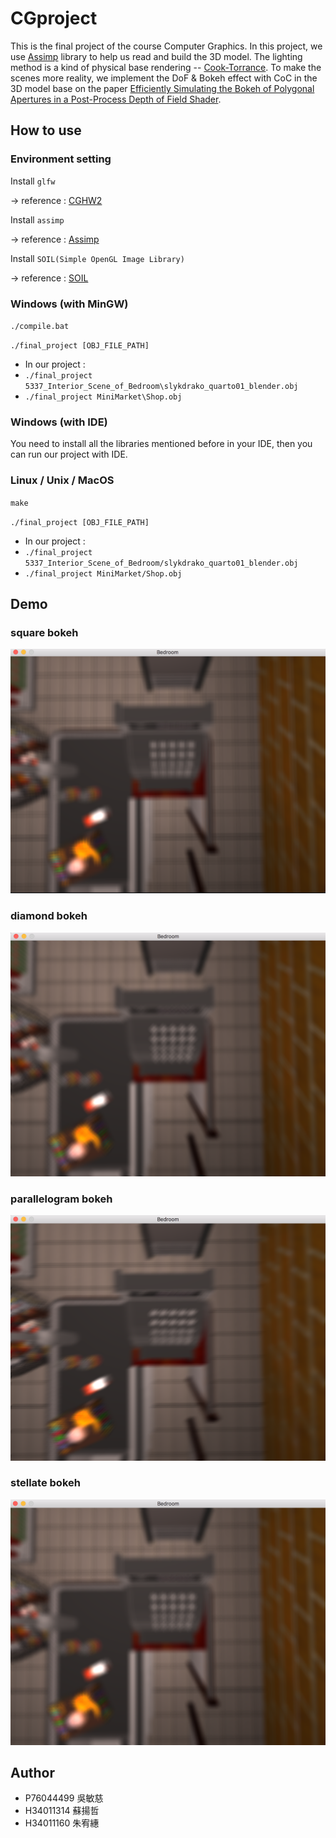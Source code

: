 # CGproject
This is the final project of the course Computer Graphics.
In this project, we use [Assimp](https://github.com/assimp/assimp) library to help us read and build the 3D model. The lighting method is a kind of physical base rendering -- [Cook-Torrance](http://www.cs.columbia.edu/~belhumeur/courses/appearance/cook-torrance.pdf). To make the scenes more reality, we implement the DoF & Bokeh effect with CoC in the 3D model base on the paper [Efficiently Simulating the Bokeh of Polygonal Apertures in a Post-Process Depth of Field Shader](http://ivizlab.sfu.ca/papers/cgf2012.pdf).

## How to use

### Environment setting
Install `glfw`

 -> reference : [CGHW2](https://hackpad.com/CGHW2-IbLuMM0Otih)
 
Install `assimp`

 -> reference : [Assimp](https://github.com/assimp/assimp)
 
Install `SOIL(Simple OpenGL Image Library)`

 -> reference : [SOIL](http://www.lonesock.net/soil.html)
 
### Windows (with MinGW)
`./compile.bat`

`./final_project [OBJ_FILE_PATH]`

* In our project :
*  `./final_project 5337_Interior_Scene_of_Bedroom\slykdrako_quarto01_blender.obj`
*  `./final_project MiniMarket\Shop.obj`

### Windows (with IDE)
You need to install all the libraries mentioned before in your IDE, then you can run our project with IDE.


### Linux / Unix / MacOS
`make`

`./final_project [OBJ_FILE_PATH]`

* In our project : 
*  `./final_project 5337_Interior_Scene_of_Bedroom/slykdrako_quarto01_blender.obj`
*  `./final_project MiniMarket/Shop.obj`


## Demo
### square bokeh
![suqare bokeh](https://raw.githubusercontent.com/WemyJu/CG_final/master/CG_demo_pic/square.png)

### diamond bokeh
![diamond bokeh](https://raw.githubusercontent.com/WemyJu/CG_final/master/CG_demo_pic/diamond.png)

### parallelogram bokeh
![parallelogram bokeh](https://raw.githubusercontent.com/WemyJu/CG_final/master/CG_demo_pic/parallelogram.png)

### stellate bokeh
![stellate bokeh](https://raw.githubusercontent.com/WemyJu/CG_final/master/CG_demo_pic/stellate.png)


## Author
* P76044499 吳敏慈
* H34011314 蘇揚哲
* H34011160 朱宥繐
